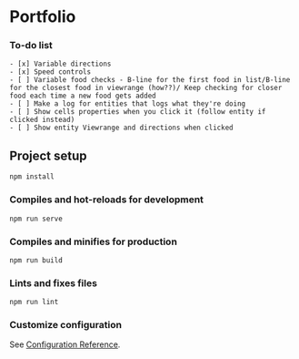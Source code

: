# Portfolio

### To-do list

```
- [x] Variable directions
- [x] Speed controls
- [ ] Variable food checks - B-line for the first food in list/B-line for the closest food in viewrange (how??)/ Keep checking for closer food each time a new food gets added
- [ ] Make a log for entities that logs what they're doing
- [ ] Show cells properties when you click it (follow entity if clicked instead)
- [ ] Show entity Viewrange and directions when clicked

```

## Project setup

```
npm install
```

### Compiles and hot-reloads for development

```
npm run serve
```

### Compiles and minifies for production

```
npm run build
```

### Lints and fixes files

```
npm run lint
```

### Customize configuration

See [Configuration Reference](https://cli.vuejs.org/config/).
